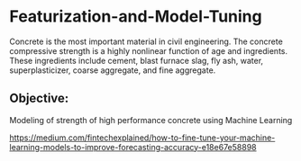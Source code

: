 # Featurization-and-Model-Tuning

Concrete is the most important material in civil engineering. 
The concrete compressive strength is a highly nonlinear function of age and ingredients. 
These ingredients include cement, blast furnace slag, fly ash, water, superplasticizer, coarse aggregate, and fine aggregate.

## Objective:
Modeling of strength of high performance concrete using Machine Learning

https://medium.com/fintechexplained/how-to-fine-tune-your-machine-learning-models-to-improve-forecasting-accuracy-e18e67e58898

